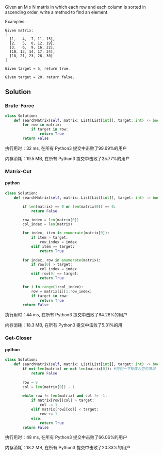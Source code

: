 Given an M x N matrix in which each row and each column is sorted in ascending order, write a method to find an element.



Examples:

```
Given matrix:
[
  [1,   4,  7, 11, 15],
  [2,   5,  8, 12, 19],
  [3,   6,  9, 16, 22],
  [10, 13, 14, 17, 24],
  [18, 21, 23, 26, 30]
]

Given target = 5, return true.

Given target = 20, return false.
```

## Solution

### Brute-Force

```python
class Solution:
    def searchMatrix(self, matrix: List[List[int]], target: int) -> bool:
        for row in matrix:
            if target in row:
                return True
        return False
```

执行用时：32 ms, 在所有 Python3 提交中击败了99.69%的用户

内存消耗：19.5 MB, 在所有 Python3 提交中击败了25.77%的用户

### Matrix-Cut

#### python

```python
class Solution:
    def searchMatrix(self, matrix: List[List[int]], target: int) -> bool:

        if len(matrix) == 0 or len(matrix[0]) == 0:
            return False

        row_index = len(matrix[0])
        col_index = len(matrix)

        for index, item in enumerate(matrix[0]):
            if item > target:
                row_index = index
            elif item == target:
                return True
        
        for index, row in enumerate(matrix):
            if row[0] > target:
                col_index = index
            elif row[0] == target:
                return True

        for i in range(1:col_index):
            row = matrix[i][1:row_index]
            if target in row:
                return True
        return False
```

执行用时：44 ms, 在所有 Python3 提交中击败了84.28%的用户

内存消耗：18.3 MB, 在所有 Python3 提交中击败了5.31%的用

### Get-Closer

#### python

```python
class Solution:
    def searchMatrix(self, matrix: List[List[int]], target: int) -> bool:
        if not len(matrix) or not len(matrix[0]): #特判一下矩阵为空的情况
            return False
        
        row = 0
        col = len(matrix[0]) - 1
        
        while row != len(matrix) and col != -1:
            if matrix[row][col] > target:
                col -= 1
            elif matrix[row][col] < target:
                row += 1   
            else:
                return True
        return False
```

执行用时：48 ms, 在所有 Python3 提交中击败了66.06%的用户

内存消耗：18.2 MB, 在所有 Python3 提交中击败了20.33%的用户
